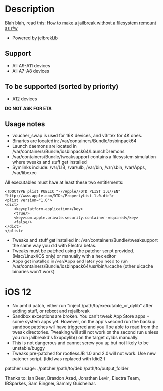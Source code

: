 # Description

Blah blah, read this: [How to make a jailbreak without a filesystem remount as r/w](https://github.com/jakeajames/rootlessJB/blob/master/writeup.pdf)

- Powered by jelbrekLib


## Support

- All A9-A11 devices
- All A7-A8 devices

## To be supported (sorted by priority)

- A12 devices

**DO NOT ASK FOR ETA**

## Usage notes

- voucher_swap is used for 16K devices, and v3ntex for 4K ones.
- Binaries are located in: /var/containers/Bundle/iosbinpack64
- Launch daemons are located in /var/containers/Bundle/iosbinpack64/LaunchDaemons
- /var/containers/Bundle/tweaksupport contains a filesystem simulation where tweaks and stuff get installed
- Symlinks include: /var/LIB, /var/ulb, /var/bin, /var/sbin, /var/Apps, /var/libexec

All executables must have at least these two entitlements:

    <!DOCTYPE plist PUBLIC "-//Apple//DTD PLIST 1.0//EN" "http://www.apple.com/DTDs/PropertyList-1.0.dtd">
    <plist version="1.0">
    <dict>
        <key>platform-application</key>
        <true/>
        <key>com.apple.private.security.container-required</key>
        <false/>
    </dict>
    </plist>


- Tweaks and stuff get installed in: /var/containers/Bundle/tweaksupport the same way you did with Electra betas.
- Tweaks must be patched using the patcher script provided. (Mac/Linux/iOS only) or manually with a hex editor
- Apps get installed in /var/Apps and later you need to run /var/containers/Bundle/iosbinpack64/usr/bin/uicache (other uicache binaries won't work)

# iOS 12
- No amfid patch, either run "inject /path/to/executable_or_dylib" after adding stuff, or reboot and rejailbreak
- Sandbox exceptions are broken. You can't tweak App Store apps + some system apps yet. However, on the app's second run the backup sandbox patches will have triggered and you'll be able to read from the tweak directories. Tweaking will still not work on the second run unless you run jailbreakd's fixupdylib() on the target dylibs manually.
- This is not dangerous and cannot screw you up but not likely to be unstable/buggy
- Tweaks pre-patched for rootlessJB 1.0 and 2.0 will not work. Use new patcher script. (ldid was replaced with ldid2!)

patcher usage:
./patcher /path/to/deb /path/to/output_folder

Thanks to: Ian Beer, Brandon Azad, Jonathan Levin, Electra Team, IBSparkes, Sam Bingner, Sammy Guichelaar.


